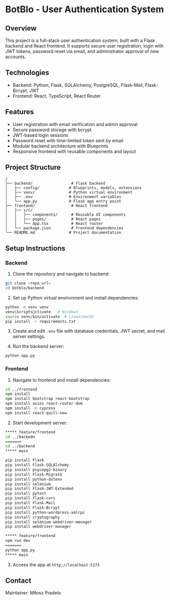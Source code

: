 
# BotBlo - User Authentication System

## Overview

This project is a full-stack user authentication system, built with a Flask backend and React frontend. It supports secure user registration, login with JWT tokens, password reset via email, and administrator approval of new accounts.

## Technologies
- Backend: Python, Flask, SQLAlchemy, PostgreSQL, Flask-Mail, Flask-Bcrypt, JWT
- Frontend: React, TypeScript, React Router

## Features
- User registration with email verification and admin approval
- Secure password storage with bcrypt
- JWT-based login sessions
- Password reset with time-limited token sent by email
- Modular backend architecture with Blueprints
- Responsive frontend with reusable components and layout

## Project Structure
```
/
├── backend/                 # Flask backend
│   ├── config/             # Blueprints, models, extensions
│   ├── venv/               # Python virtual environment
│   ├── .env                # Environment variables
│   └── app.py              # Flask app entry point
├── frontend/                # React frontend
│   ├── src/
│   │   ├── components/      # Reusable UI components
│   │   ├── pages/           # React pages
│   │   └── App.tsx          # React router
│   └── package.json         # Frontend dependencies
└── README.md               # Project documentation
```

## Setup Instructions

### Backend

1. Clone the repository and navigate to backend:
```bash
git clone <repo_url>
cd botblo/backend
```

2. Set up Python virtual environment and install dependencies:
```bash
python -m venv venv
venv\Scriptsctivate   # Windows
source venv/bin/activate  # Linux/macOS
pip install -r requirements.txt
```

3. Create and edit `.env` file with database credentials, JWT secret, and mail server settings.

4. Run the backend server:
```bash
python app.py
```

### Frontend

1. Navigate to frontend and install dependencies:
```bash
cd ../frontend
npm install
npm install bootstrap react-bootstrap
npm install axios react-router-dom
npm install -D cypress
npm install react-quill-new
```

2. Start development server:
```bash
***** feature/frontend
cd ../backedn
=======
cd ../backend
***** main

pip install Flask 
pip install Flask-SQLAlchemy 
pip install psycopg2-binary 
pip install Flask-Migrate 
pip install python-dotenv
pip install selenium 
pip install Flask-JWT-Extended 
pip install pytest
pip install flask-cors
pip install Flask-Mail
pip install Flask-Bcrypt
pip install python-wordpress-xmlrpc
pip install cryptography
pip install selenium webdriver-manager
pip install webdriver-manager

***** feature/frontend
npm run dev
=======
python app.py
***** main
```

3. Access the app at `http://localhost:5173`

## Contact

Maintainer: Miłosz Pradela
